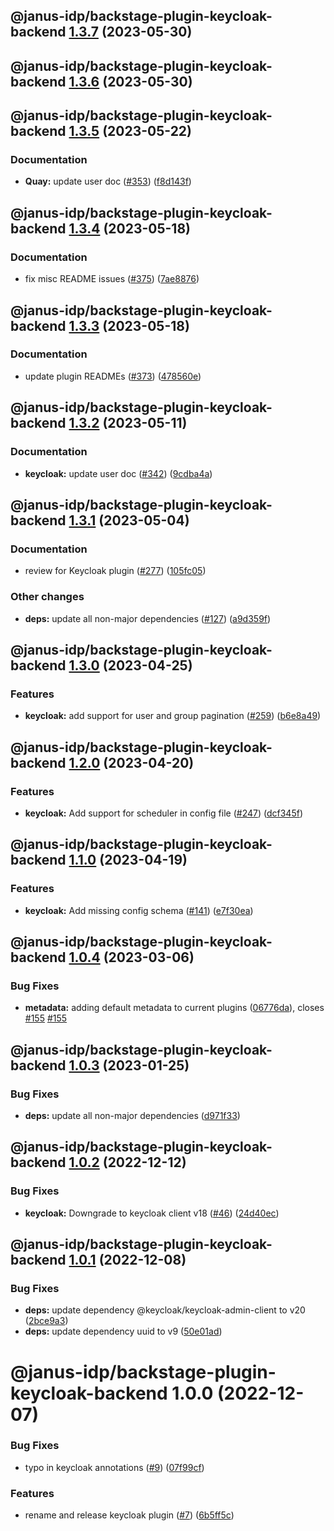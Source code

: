 ## @janus-idp/backstage-plugin-keycloak-backend [1.3.7](https://github.com/janus-idp/backstage-plugins/compare/@janus-idp/backstage-plugin-keycloak-backend@1.3.6...@janus-idp/backstage-plugin-keycloak-backend@1.3.7) (2023-05-30)

## @janus-idp/backstage-plugin-keycloak-backend [1.3.6](https://github.com/janus-idp/backstage-plugins/compare/@janus-idp/backstage-plugin-keycloak-backend@1.3.5...@janus-idp/backstage-plugin-keycloak-backend@1.3.6) (2023-05-30)

## @janus-idp/backstage-plugin-keycloak-backend [1.3.5](https://github.com/janus-idp/backstage-plugins/compare/@janus-idp/backstage-plugin-keycloak-backend@1.3.4...@janus-idp/backstage-plugin-keycloak-backend@1.3.5) (2023-05-22)


### Documentation

* **Quay:** update user doc ([#353](https://github.com/janus-idp/backstage-plugins/issues/353)) ([f8d143f](https://github.com/janus-idp/backstage-plugins/commit/f8d143f243db069e8877f6b8a053790fabe078cf))

## @janus-idp/backstage-plugin-keycloak-backend [1.3.4](https://github.com/janus-idp/backstage-plugins/compare/@janus-idp/backstage-plugin-keycloak-backend@1.3.3...@janus-idp/backstage-plugin-keycloak-backend@1.3.4) (2023-05-18)


### Documentation

* fix misc README issues ([#375](https://github.com/janus-idp/backstage-plugins/issues/375)) ([7ae8876](https://github.com/janus-idp/backstage-plugins/commit/7ae88760c322694b29b558bac78cbc4eb768695c))

## @janus-idp/backstage-plugin-keycloak-backend [1.3.3](https://github.com/janus-idp/backstage-plugins/compare/@janus-idp/backstage-plugin-keycloak-backend@1.3.2...@janus-idp/backstage-plugin-keycloak-backend@1.3.3) (2023-05-18)


### Documentation

* update plugin READMEs ([#373](https://github.com/janus-idp/backstage-plugins/issues/373)) ([478560e](https://github.com/janus-idp/backstage-plugins/commit/478560e38cceaa40d976bccf4785956ed58b5221))

## @janus-idp/backstage-plugin-keycloak-backend [1.3.2](https://github.com/janus-idp/backstage-plugins/compare/@janus-idp/backstage-plugin-keycloak-backend@1.3.1...@janus-idp/backstage-plugin-keycloak-backend@1.3.2) (2023-05-11)


### Documentation

* **keycloak:** update user doc ([#342](https://github.com/janus-idp/backstage-plugins/issues/342)) ([9cdba4a](https://github.com/janus-idp/backstage-plugins/commit/9cdba4a5652a1b6737ec9fd50b13b4893b51a171))

## @janus-idp/backstage-plugin-keycloak-backend [1.3.1](https://github.com/janus-idp/backstage-plugins/compare/@janus-idp/backstage-plugin-keycloak-backend@1.3.0...@janus-idp/backstage-plugin-keycloak-backend@1.3.1) (2023-05-04)


### Documentation

* review for Keycloak plugin ([#277](https://github.com/janus-idp/backstage-plugins/issues/277)) ([105fc05](https://github.com/janus-idp/backstage-plugins/commit/105fc052f817eaeb976f32a388c0f8fa0a09de89))


### Other changes

* **deps:** update all non-major dependencies ([#127](https://github.com/janus-idp/backstage-plugins/issues/127)) ([a9d359f](https://github.com/janus-idp/backstage-plugins/commit/a9d359f01448d1b9b4b4d3d9b087052fb6ff16b3))

## @janus-idp/backstage-plugin-keycloak-backend [1.3.0](https://github.com/janus-idp/backstage-plugins/compare/@janus-idp/backstage-plugin-keycloak-backend@1.2.0...@janus-idp/backstage-plugin-keycloak-backend@1.3.0) (2023-04-25)


### Features

* **keycloak:** add support for user and group pagination ([#259](https://github.com/janus-idp/backstage-plugins/issues/259)) ([b6e8a49](https://github.com/janus-idp/backstage-plugins/commit/b6e8a49497c068cb7bd5623bb3d810a5f0323e1a))

## @janus-idp/backstage-plugin-keycloak-backend [1.2.0](https://github.com/janus-idp/backstage-plugins/compare/@janus-idp/backstage-plugin-keycloak-backend@1.1.0...@janus-idp/backstage-plugin-keycloak-backend@1.2.0) (2023-04-20)


### Features

* **keycloak:** Add support for scheduler in config file ([#247](https://github.com/janus-idp/backstage-plugins/issues/247)) ([dcf345f](https://github.com/janus-idp/backstage-plugins/commit/dcf345f8f0ca27f85cb4bf158a1d223cb706bb60))

## @janus-idp/backstage-plugin-keycloak-backend [1.1.0](https://github.com/janus-idp/backstage-plugins/compare/@janus-idp/backstage-plugin-keycloak-backend@1.0.4...@janus-idp/backstage-plugin-keycloak-backend@1.1.0) (2023-04-19)


### Features

* **keycloak:** Add missing config schema ([#141](https://github.com/janus-idp/backstage-plugins/issues/141)) ([e7f30ea](https://github.com/janus-idp/backstage-plugins/commit/e7f30eaf0a3c2f8ebcd78668342dc51bb8130a5b))

## @janus-idp/backstage-plugin-keycloak-backend [1.0.4](https://github.com/janus-idp/backstage-plugins/compare/@janus-idp/backstage-plugin-keycloak-backend@1.0.3...@janus-idp/backstage-plugin-keycloak-backend@1.0.4) (2023-03-06)


### Bug Fixes

* **metadata:** adding default metadata to current plugins ([06776da](https://github.com/janus-idp/backstage-plugins/commit/06776dafdbab6d4fa85b92d5b676f65d97bbdb44)), closes [#155](https://github.com/janus-idp/backstage-plugins/issues/155) [#155](https://github.com/janus-idp/backstage-plugins/issues/155)

## @janus-idp/backstage-plugin-keycloak-backend [1.0.3](https://github.com/janus-idp/backstage-plugins/compare/@janus-idp/backstage-plugin-keycloak-backend@1.0.2...@janus-idp/backstage-plugin-keycloak-backend@1.0.3) (2023-01-25)


### Bug Fixes

* **deps:** update all non-major dependencies ([d971f33](https://github.com/janus-idp/backstage-plugins/commit/d971f33c3f79ac4ec36dfb8b579f07d8dbcef8f1))

## @janus-idp/backstage-plugin-keycloak-backend [1.0.2](https://github.com/janus-idp/backstage-plugins/compare/@janus-idp/backstage-plugin-keycloak-backend@1.0.1...@janus-idp/backstage-plugin-keycloak-backend@1.0.2) (2022-12-12)


### Bug Fixes

* **keycloak:** Downgrade to keycloak client v18 ([#46](https://github.com/janus-idp/backstage-plugins/issues/46)) ([24d40ec](https://github.com/janus-idp/backstage-plugins/commit/24d40ec26ad45681b97df16191be6ac6469a9bc6))

## @janus-idp/backstage-plugin-keycloak-backend [1.0.1](https://github.com/janus-idp/backstage-plugins/compare/@janus-idp/backstage-plugin-keycloak-backend@1.0.0...@janus-idp/backstage-plugin-keycloak-backend@1.0.1) (2022-12-08)


### Bug Fixes

* **deps:** update dependency @keycloak/keycloak-admin-client to v20 ([2bce9a3](https://github.com/janus-idp/backstage-plugins/commit/2bce9a3c328ed8cc694c42fec437abc2e08c6448))
* **deps:** update dependency uuid to v9 ([50e01ad](https://github.com/janus-idp/backstage-plugins/commit/50e01ad91af4de530ba16a4d3d33a9dbf86413e0))

# @janus-idp/backstage-plugin-keycloak-backend 1.0.0 (2022-12-07)


### Bug Fixes

* typo in keycloak annotations ([#9](https://github.com/janus-idp/backstage-plugins/issues/9)) ([07f99cf](https://github.com/janus-idp/backstage-plugins/commit/07f99cff02467a3a627c310d14cdb7105009a67a))


### Features

* rename and release keycloak plugin ([#7](https://github.com/janus-idp/backstage-plugins/issues/7)) ([6b5ff5c](https://github.com/janus-idp/backstage-plugins/commit/6b5ff5c3cf657ce05c6566ae2960cb0fb01fb5a9))
